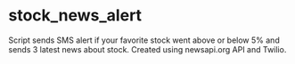 # stock_news_alert

Script sends SMS alert if your favorite stock went above or below 5%
and sends 3 latest news about stock.
Created using newsapi.org API and Twilio.
